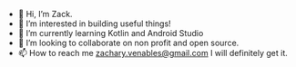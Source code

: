 - 👋 Hi, I’m Zack.
- 👀 I’m interested in building useful things!
- 🌱 I’m currently learning Kotlin and Android Studio
- 💞️ I’m looking to collaborate on non profit and open source.
- 📫 How to reach me zachary.venables@gmail.com  I will definitely get it.

<!---
zack42wb/zack42wb is a ✨ special ✨ repository because its `README.md` (this file) appears on your GitHub profile.
You can click the Preview link to take a look at your changes.
--->
